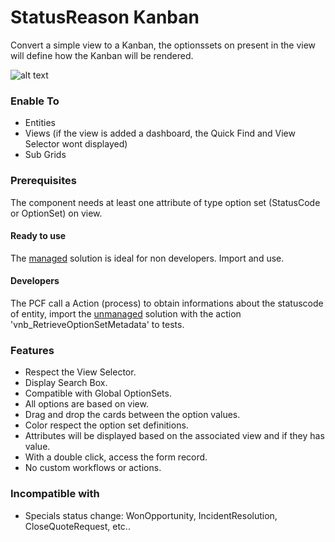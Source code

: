 # StatusReason Kanban

Convert a simple view to a Kanban, the optionssets on present in the view will define how the Kanban will be rendered.

![alt text](https://github.com/VinnyDyn/StatusReasonKanban/blob/master/Images/control-presentationv2.gif)

### Enable To
- Entities
- Views (if the view is added a dashboard, the Quick Find and View Selector wont displayed)
- Sub Grids

### Prerequisites
The component needs at least one attribute of type option set (StatusCode or OptionSet) on view.

#### Ready to use
The [managed](https://github.com/VinnyDyn/StatusReasonKanban/releases/download/1.0.0/VinnyBControls_1_0_0_0_managed.zip) solution is ideal for non developers. Import and use.

#### Developers
The PCF call a Action (process) to obtain informations about the statuscode of entity, import the [unmanaged](https://github.com/VinnyDyn/StatusReasonKanban/releases/download/1.0.0/VinnyBControls_1_0_0_0.zip) solution with the action 'vnb_RetrieveOptionSetMetadata' to tests.

### Features
- Respect the View Selector.
- Display Search Box.
- Compatible with Global OptionSets.
- All options are based on view.
- Drag and drop the cards between the option values.
- Color respect the option set definitions.
- Attributes will be displayed based on the associated view and if they has value.
- With a double click, access the form record.
- No custom workflows or actions.

### Incompatible with
- Specials status change: WonOpportunity, IncidentResolution, CloseQuoteRequest, etc..